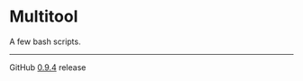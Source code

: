 # Multitool
A few bash scripts.

---

GitHub [0.9.4](https://github.com/StanleyProjects/Multitool/releases/tag/0.9.4) release
